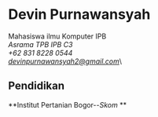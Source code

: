 # Devin Purnawansyah
Mahasiswa ilmu Komputer IPB\
*Asrama TPB IPB C3*\
*+62 831 8228 0544*\
*devinpurnawansyah2@gmail.com*\
## Pendidikan
**Institut Pertanian Bogor--*Skom* **

